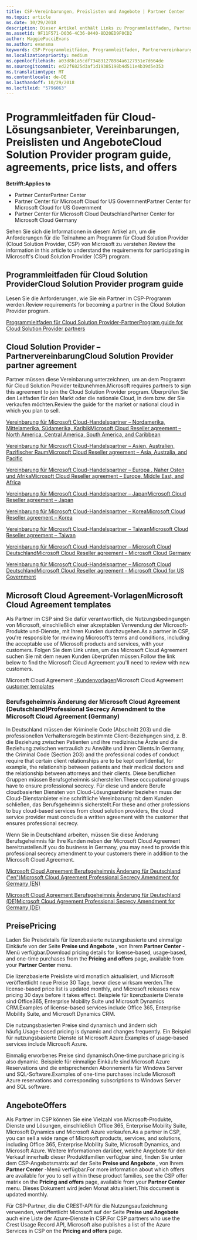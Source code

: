 ```yaml
---
title: CSP-Vereinbarungen, Preislisten und Angebote | Partner Center
ms.topic: article
ms.date: 10/29/2018
description: Dieser Artikel enthält Links zu Programmleitfaden, Partnervereinbarungen, Kundenverträgen, Preislisten und Angeboten für Cloud Solution Provider.
ms.assetid: 9F11F571-D036-4C36-8440-8D20ED9F0CD2
author: MaggiePucciEvans
ms.author: evansma
keywords: CSP-Programmleitfäden, Programmleitfaden, Partnervereinbarungen, Kundenvereinbarung, Preislisten, Angebote
ms.localizationpriority: medium
ms.openlocfilehash: a03d8b1a5cdf734831278984a6127951e7d664de
ms.sourcegitcommit: ed22f6825d3af1d19385198b4d511e4b39d5e353
ms.translationtype: MT
ms.contentlocale: de-DE
ms.lasthandoff: 10/29/2018
ms.locfileid: "5796063"
---
```

# <a name="cloud-solution-provider-program-guide-agreements-price-lists-and-offers"></a><span data-ttu-id="5617f-104">Programmleitfaden für Cloud-Lösungsanbieter, Vereinbarungen, Preislisten und Angebote</span><span class="sxs-lookup"><span data-stu-id="5617f-104">Cloud Solution Provider program guide, agreements, price lists, and offers</span></span>

**<span data-ttu-id="5617f-105">Betrifft:</span><span class="sxs-lookup"><span data-stu-id="5617f-105">Applies to</span></span>**

-  <span data-ttu-id="5617f-106">Partner Center</span><span class="sxs-lookup"><span data-stu-id="5617f-106">Partner Center</span></span>
-  <span data-ttu-id="5617f-107">Partner Center für Microsoft Cloud for US Government</span><span class="sxs-lookup"><span data-stu-id="5617f-107">Partner Center for Microsoft Cloud for US Government</span></span>
-  <span data-ttu-id="5617f-108">Partner Center für Microsoft Cloud Deutschland</span><span class="sxs-lookup"><span data-stu-id="5617f-108">Partner Center for Microsoft Cloud Germany</span></span>


<span data-ttu-id="5617f-109">Sehen Sie sich die Informationen in diesem Artikel am, um die Anforderungen für die Teilnahme am Programm für Cloud Solution Provider (Cloud Solution Provider, CSP) von Microsoft zu verstehen.</span><span class="sxs-lookup"><span data-stu-id="5617f-109">Review the information in this article to understand the requirements for participating in Microsoft's Cloud Solution Provider (CSP) program.</span></span> 

## <a name="cloud-solution-provider-program-guide"></a><span data-ttu-id="5617f-110">Programmleitfaden für Cloud Solution Provider</span><span class="sxs-lookup"><span data-stu-id="5617f-110">Cloud Solution Provider program guide</span></span>


<span data-ttu-id="5617f-111">Lesen Sie die Anforderungen, wie Sie ein Partner im CSP-Programm werden.</span><span class="sxs-lookup"><span data-stu-id="5617f-111">Review requirements for becoming a partner in the Cloud Solution Provider program.</span></span>

[<span data-ttu-id="5617f-112">Programmleitfaden für Cloud Solution Provider-Partner</span><span class="sxs-lookup"><span data-stu-id="5617f-112">Program guide for Cloud Solution Provider partners</span></span>](http://go.microsoft.com/fwlink/p/?LinkId=617100)

## <a name="cloud-solution-provider-partner-agreement"></a><span data-ttu-id="5617f-113">Cloud Solution Provider – Partnervereinbarung</span><span class="sxs-lookup"><span data-stu-id="5617f-113">Cloud Solution Provider partner agreement</span></span>

<span data-ttu-id="5617f-114">Partner müssen diese Vereinbarung unterzeichnen, um an dem Programm für Cloud Solution Provider teilzunehmen.</span><span class="sxs-lookup"><span data-stu-id="5617f-114">Microsoft requires partners to sign this agreement to join the Cloud Solution Provider program.</span></span> <span data-ttu-id="5617f-115">Überprüfen Sie den Leitfaden für den Markt oder die nationale Cloud, in dem bzw. der Sie verkaufen möchten.</span><span class="sxs-lookup"><span data-stu-id="5617f-115">Review the guide for the market or national cloud in which you plan to sell.</span></span>

[<span data-ttu-id="5617f-116">Vereinbarung für Microsoft Cloud-Handelspartner – Nordamerika, Mittelamerika, Südamerika, Karibik</span><span class="sxs-lookup"><span data-stu-id="5617f-116">Microsoft Cloud Reseller agreement – North America, Central America, South America, and Caribbean</span></span>](http://download.microsoft.com/download/2/C/8/2C8CAC17-FCE7-4F51-9556-4D77C7022DF5/MCRA2018_AOC_ENG_Sep2018_CR.pdf)

[<span data-ttu-id="5617f-117">Vereinbarung für Microsoft Cloud-Handelspartner – Asien, Australien, Pazifischer Raum</span><span class="sxs-lookup"><span data-stu-id="5617f-117">Microsoft Cloud Reseller agreement – Asia, Australia, and Pacific</span></span>](http://download.microsoft.com/download/2/C/8/2C8CAC17-FCE7-4F51-9556-4D77C7022DF5/MCRA2018_APOC_ENG_Sep2018_CR.pdf)

[<span data-ttu-id="5617f-118">Vereinbarung für Microsoft Cloud-Handelspartner – Europa , Naher Osten und Afrika</span><span class="sxs-lookup"><span data-stu-id="5617f-118">Microsoft Cloud Reseller agreement – Europe, Middle East, and Africa</span></span>](http://download.microsoft.com/download/2/C/8/2C8CAC17-FCE7-4F51-9556-4D77C7022DF5/MCRA2018_EOC_ENG_Sep2018_CR.pdf)

[<span data-ttu-id="5617f-119">Vereinbarung für Microsoft Cloud-Handelspartner – Japan</span><span class="sxs-lookup"><span data-stu-id="5617f-119">Microsoft Cloud Reseller agreement – Japan</span></span>](http://download.microsoft.com/download/2/C/8/2C8CAC17-FCE7-4F51-9556-4D77C7022DF5/MCRA2018_JPN_ENG_Sep2018_CR.pdf)

[<span data-ttu-id="5617f-120">Vereinbarung für Microsoft Cloud-Handelspartner – Korea</span><span class="sxs-lookup"><span data-stu-id="5617f-120">Microsoft Cloud Reseller agreement – Korea</span></span>](http://download.microsoft.com/download/2/C/8/2C8CAC17-FCE7-4F51-9556-4D77C7022DF5/MCRA2018_KOR_ENG_Sep2018_CR.pdf)

[<span data-ttu-id="5617f-121">Vereinbarung für Microsoft Cloud-Handelspartner – Taiwan</span><span class="sxs-lookup"><span data-stu-id="5617f-121">Microsoft Cloud Reseller agreement – Taiwan</span></span>](http://download.microsoft.com/download/2/C/8/2C8CAC17-FCE7-4F51-9556-4D77C7022DF5/MCRA2018_TAI_ENG_Sep2018_CR.pdf)

[<span data-ttu-id="5617f-122">Vereinbarung für Microsoft Cloud-Handelspartner – Microsoft Cloud Deutschland</span><span class="sxs-lookup"><span data-stu-id="5617f-122">Microsoft Cloud Reseller agreement - Microsoft Cloud Germany</span></span>](http://download.microsoft.com/download/2/C/8/2C8CAC17-FCE7-4F51-9556-4D77C7022DF5/MCRA2018_EOC_GER_ENG_Sep2018_GermanCloud_CR.pdf)

[<span data-ttu-id="5617f-123">Vereinbarung für Microsoft Cloud-Handelspartner – Microsoft Cloud Deutschland</span><span class="sxs-lookup"><span data-stu-id="5617f-123">Microsoft Cloud Reseller agreement - Microsoft Cloud for US Government</span></span>](http://download.microsoft.com/download/2/C/8/2C8CAC17-FCE7-4F51-9556-4D77C7022DF5/MCRA2018_AOC_USGCC_ENG_Sep2018_CR.pdf)


## <a name="microsoft-cloud-agreement-templates"></a><span data-ttu-id="5617f-124">Microsoft Cloud Agreement-Vorlagen</span><span class="sxs-lookup"><span data-stu-id="5617f-124">Microsoft Cloud Agreement templates</span></span>

<span data-ttu-id="5617f-125">Als Partner im CSP sind Sie dafür verantwortlich, die Nutzungsbedingungen von Microsoft, einschließlich einer akzeptablen Verwendung der Microsoft-Produkte und-Dienste, mit Ihren Kunden durchzugehen.</span><span class="sxs-lookup"><span data-stu-id="5617f-125">As a partner in CSP, you're responsible for reviewing Microsoft’s terms and conditions, including the acceptable use of Microsoft products and services, with your customers.</span></span> <span data-ttu-id="5617f-126">Folgen Sie dem Link unten, um das Microsoft Cloud Agreement suchen Sie mit dem neuen Kunden überprüfen müssen.</span><span class="sxs-lookup"><span data-stu-id="5617f-126">Follow the link below to find the Microsoft Cloud Agreement you'll need to review with new customers.</span></span> 

<span data-ttu-id="5617f-127">Microsoft Cloud Agreement [-Kundenvorlagen](agreements.md)</span><span class="sxs-lookup"><span data-stu-id="5617f-127">Microsoft Cloud Agreement [customer templates](agreements.md)</span></span>

### <a name="professional-secrecy-amendment-to-the-microsoft-cloud-agreement-germany"></a><span data-ttu-id="5617f-128">Berufsgeheimnis Änderung der Microsoft Cloud Agreement (Deutschland)</span><span class="sxs-lookup"><span data-stu-id="5617f-128">Professional Secrecy Amendment to the Microsoft Cloud Agreement (Germany)</span></span>

<span data-ttu-id="5617f-129">In Deutschland müssen der Kriminelle Code (Abschnitt 203) und die professionellen Verhaltensregeln bestimmte Client-Beziehungen sind, z. B. die Beziehung zwischen Patienten und ihre medizinische Ärzte und die Beziehung zwischen vertraulich zu Anwälte und ihren Clients.</span><span class="sxs-lookup"><span data-stu-id="5617f-129">In Germany, the Criminal Code (Section 203) and the professional codes of conduct require that certain client relationships are to be kept confidential, for example, the relationship between patients and their medical doctors and the relationship between attorneys and their clients.</span></span> <span data-ttu-id="5617f-130">Diese beruflichen Gruppen müssen Berufsgeheimnis sicherstellen.</span><span class="sxs-lookup"><span data-stu-id="5617f-130">These occupational groups have to ensure professional secrecy.</span></span> <span data-ttu-id="5617f-131">Für diese und andere Berufe cloudbasierten Diensten von Cloud-Lösungsanbieter beziehen muss der Cloud-Dienstanbieter eine schriftliche Vereinbarung mit dem Kunden schließen, das Berufsgeheimnis sicherstellt.</span><span class="sxs-lookup"><span data-stu-id="5617f-131">For these and other professions to buy cloud-based services from cloud solution providers, the cloud service provider must conclude a written agreement with the customer that ensures professional secrecy.</span></span> 

<span data-ttu-id="5617f-132">Wenn Sie in Deutschland arbeiten, müssen Sie diese Änderung Berufsgeheimnis für Ihre Kunden neben der Microsoft Cloud Agreement bereitzustellen.</span><span class="sxs-lookup"><span data-stu-id="5617f-132">If you do business in Germany, you may need to provide this professional secrecy amendment to your customers there in addition to the Microsoft Cloud Agreement.</span></span>

[<span data-ttu-id="5617f-133">Microsoft Cloud Agreement Berufsgeheimnis Änderung für Deutschland ("en")</span><span class="sxs-lookup"><span data-stu-id="5617f-133">Microsoft Cloud Agreement Professional Secrecy Amendment for Germany (EN)</span></span>](https://go.microsoft.com/fwlink/?linkid=2030827&clcid=0x409)

[<span data-ttu-id="5617f-134">Microsoft Cloud Agreement Berufsgeheimnis Änderung für Deutschland (DE)</span><span class="sxs-lookup"><span data-stu-id="5617f-134">Microsoft Cloud Agreement Professional Secrecy Amendment for Germany (DE)</span></span>](https://go.microsoft.com/fwlink/?linkid=2030827&clcid=0x407)


## <a name="pricing"></a><span data-ttu-id="5617f-135">Preise</span><span class="sxs-lookup"><span data-stu-id="5617f-135">Pricing</span></span>


<span data-ttu-id="5617f-136">Laden Sie Preisdetails für lizenzbasierte nutzungsbasierte und einmalige Einkäufe von der Seite **Preise und Angebote** , von Ihrem **Partner Center** -Menü verfügbar.</span><span class="sxs-lookup"><span data-stu-id="5617f-136">Download pricing details for license-based, usage-based, and one-time purchases from the **Pricing and offers** page, available from your **Partner Center** menu.</span></span> 

<span data-ttu-id="5617f-137">Die lizenzbasierte Preisliste wird monatlich aktualisiert, und Microsoft veröffentlicht neue Preise 30 Tage, bevor diese wirksam werden.</span><span class="sxs-lookup"><span data-stu-id="5617f-137">The license-based price list is updated monthly, and Microsoft releases new pricing 30 days before it takes effect.</span></span> <span data-ttu-id="5617f-138">Beispiele für lizenzbasierte Dienste sind Office365, Enterprise Mobility Suite und Microsoft Dynamics CRM.</span><span class="sxs-lookup"><span data-stu-id="5617f-138">Examples of license-based services include Office 365, Enterprise Mobility Suite, and Microsoft Dynamics CRM.</span></span> 

<span data-ttu-id="5617f-139">Die nutzungsbasierten Preise sind dynamisch und ändern sich häufig.</span><span class="sxs-lookup"><span data-stu-id="5617f-139">Usage-based pricing is dynamic and changes frequently.</span></span> <span data-ttu-id="5617f-140">Ein Beispiel für nutzungsbasierte Dienste ist Microsoft Azure.</span><span class="sxs-lookup"><span data-stu-id="5617f-140">Examples of usage-based services include Microsoft Azure.</span></span>

<span data-ttu-id="5617f-141">Einmalig erworbenes Preise sind dynamisch.</span><span class="sxs-lookup"><span data-stu-id="5617f-141">One-time purchase pricing is also dynamic.</span></span> <span data-ttu-id="5617f-142">Beispiele für einmalige Einkäufe sind Microsoft Azure Reservations und die entsprechenden Abonnements für Windows Server und SQL-Software.</span><span class="sxs-lookup"><span data-stu-id="5617f-142">Examples of one-time purchases include Microsoft Azure reservations and corresponding subscriptions to Windows Server and SQL software.</span></span> 


## <a name="offers"></a><span data-ttu-id="5617f-143">Angebote</span><span class="sxs-lookup"><span data-stu-id="5617f-143">Offers</span></span>


<span data-ttu-id="5617f-144">Als Partner im CSP können Sie eine Vielzahl von Microsoft-Produkte, Dienste und Lösungen, einschließlich Office 365, Enterprise Mobility Suite, Microsoft Dynamics und Microsoft Azure verkaufen.</span><span class="sxs-lookup"><span data-stu-id="5617f-144">As a partner in CSP, you can sell a wide range of Microsoft products, services, and solutions, including Office 365, Enterprise Mobility Suite, Microsoft Dynamics, and Microsoft Azure.</span></span> <span data-ttu-id="5617f-145">Weitere Informationen darüber, welche Angebote für den Verkauf innerhalb dieser Produktfamilien verfügbar sind, finden Sie unter dem CSP-Angebotsmatrix auf der Seite **Preise und Angebote** , von Ihrem **Partner Center** -Menü verfügbar.</span><span class="sxs-lookup"><span data-stu-id="5617f-145">For more information about which offers are available for you to sell within these product families, see the CSP offer matrix on the **Pricing and offers** page, available from your **Partner Center** menu.</span></span> <span data-ttu-id="5617f-146">Dieses Dokument wird jeden Monat aktualisiert.</span><span class="sxs-lookup"><span data-stu-id="5617f-146">This document is updated monthly.</span></span>

<span data-ttu-id="5617f-147">Für CSP-Partner, die die CREST-API für die Nutzungsaufzeichnung verwenden, veröffentlicht Microsoft auf der Seite **Preise und Angebote** auch eine Liste der Azure-Dienste in CSP.</span><span class="sxs-lookup"><span data-stu-id="5617f-147">For CSP partners who use the Crest Usage Record API, Microsoft also publishes a list of the Azure Services in CSP on the **Pricing and offers** page.</span></span>


